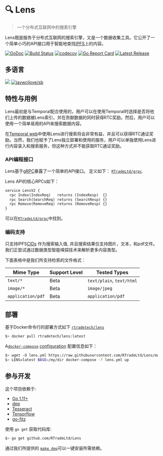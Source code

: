# 🔍 Lens

> 一个分布式互联网中的搜索引擎

Lens既是服务于分布式互联网的搜索引擎，又是一个数据收集工具。它公开了一个简单小巧的API接口用于智能地查找[IPFS](https://ipfs.io/)上的内容。

[![GoDoc](https://godoc.org/github.com/RTradeLtd/Lens?status.svg)](https://godoc.org/github.com/RTradeLtd/Lens)
[![Build Status](https://travis-ci.com/RTradeLtd/Lens.svg?branch=master)](https://travis-ci.com/RTradeLtd/Lens)
[![codecov](https://codecov.io/gh/RTradeLtd/Lens/branch/master/graph/badge.svg)](https://codecov.io/gh/RTradeLtd/Lens) 
[![Go Report Card](https://goreportcard.com/badge/github.com/RTradeLtd/Lens)](https://goreportcard.com/report/github.com/RTradeLtd/Lens)
[![Latest Release](https://img.shields.io/github/release/RTradeLtd/Lens.svg?colorB=red)](https://github.com/RTradeLtd/Lens/releases)

## 多语言

[![](https://img.shields.io/badge/Lang-English-blue.svg)](README.md)  [![jaywcjlove/sb](https://jaywcjlove.github.io/sb/lang/chinese.svg)](README-zh.md)

## 特性与用例

Lens最初是与Temporal配合使用的，用户可以在使用Temporal时选择是否将他们上传的数据被Lens索引，并在贡献数据的同时获得RTC奖励。然后，用户可以使用一个简单易用的API来搜索数据内容。

在[Temporal web](https://temporal.cloud/lens)中使用Lens进行搜索将会非常有益，并且可以获得RTC通证奖励。当然，我们也赋予了Lens独立部署和使用的服务，用户可以单独使用Lens进行内容录入和搜索服务，但这种方式并不能获取RTC通证奖励。


### API编程接口

Lens基于[gRPC](https://grpc.io/)暴露了一个简单的API接口。 定义如下：
[`RTradeLtd/grpc`](https://github.com/RTradeLtd/grpc/blob/master/lensv2/service.proto).

Lens API的核心RPCs如下：

```proto
service LensV2 {
  rpc Index(IndexReq)   returns (IndexResp)  {}
  rpc Search(SearchReq) returns (SearchResp) {}
  rpc Remove(RemoveReq) returns (RemoveResp) {}
}
```

可以在[`RTradeLtd/grpc`](https://github.com/RTradeLtd/grpc)中找到。

### 编码支持

只支持IPFS[CIDs](https://github.com/multiformats/cid) 作为搜索输入值, 并且搜索结果仅支持图片，文本，和pdf文件。我们正尝试通过数据类型智能嗅探技术来解析更多内容类型。

下面表格中是我们所支持检索的文件格式：

| Mime Type        | Support Level | Tested Types             |
|------------------|---------------|--------------------------|
| `text/*`         | Beta          | `text/plain`, `text/html`|
| `image/*`        | Beta          | `image/jpeg`             |
| `application/pdf`| Beta          | `application/pdf`        |

## 部署

基于Docker命令行的部署方式如下
[`rtradetech/lens`](https://cloud.docker.com/u/rtradetech/repository/docker/rtradetech/lens)


```sh
$> docker pull rtradetech/lens:latest
```

A[`docker-compose`](https://docs.docker.com/compose/) [configuration](/lens.yml)
配置信息如下：

```sh
$> wget -O lens.yml https://raw.githubusercontent.com/RTradeLtd/Lens/master/lens.yml
$> LENS=latest BASE=/my/dir docker-compose -f lens.yml up
```

## 参与开发

这个项目依赖于:

* [Go 1.11+](https://golang.org/dl/)
* [dep](https://github.com/golang/dep#installation)
* [Tesseract](https://github.com/tesseract-ocr/tesseract#installing-tesseract)
* [Tensorflow](https://www.tensorflow.org/install)
* [go-fitz](https://github.com/gen2brain/go-fitz#install)

使用 `go get` 获取代码库:

```sh
$> go get github.com/RTradeLtd/Lens
```

通过我们所提供的 [`make dep`](https://github.com/RTradeLtd/Lens/blob/master/Makefile#L13)可以一键安装所需依赖。

